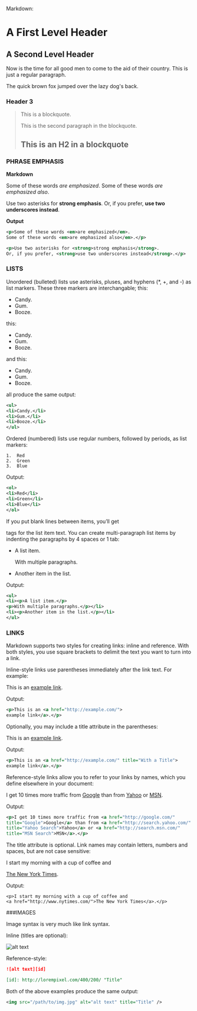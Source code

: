 Markdown:

A First Level Header
====================

A Second Level Header
---------------------

Now is the time for all good men to come to
the aid of their country. This is just a
regular paragraph.

The quick brown fox jumped over the lazy
dog's back.

### Header 3

> This is a blockquote.
> 
> This is the second paragraph in the blockquote.
>
> ## This is an H2 in a blockquote

### PHRASE EMPHASIS

**Markdown**

Some of these words *are emphasized*.
Some of these words _are emphasized also_.

Use two asterisks for **strong emphasis**.
Or, if you prefer, __use two underscores instead__.

**Output**

```xml
<p>Some of these words <em>are emphasized</em>.
Some of these words <em>are emphasized also</em>.</p>

<p>Use two asterisks for <strong>strong emphasis</strong>.
Or, if you prefer, <strong>use two underscores instead</strong>.</p>
```

### LISTS
Unordered (bulleted) lists use asterisks, pluses, and hyphens (*, +, and -) as list markers. These three markers are interchangable; this:

*   Candy.
*   Gum.
*   Booze.

this:

+   Candy.
+   Gum.
+   Booze.

and this:

-   Candy.
-   Gum.
-   Booze.

all produce the same output:

```xml
<ul>
<li>Candy.</li>
<li>Gum.</li>
<li>Booze.</li>
</ul>
```

Ordered (numbered) lists use regular numbers, followed by periods, as list markers:

```
1.  Red
2.  Green
3.  Blue
```

Output:

```xml
<ol>
<li>Red</li>
<li>Green</li>
<li>Blue</li>
</ol>
```

If you put blank lines between items, you’ll get <p> tags for the list item text. You can create multi-paragraph list items by indenting the paragraphs by 4 spaces or 1 tab:

*   A list item.

    With multiple paragraphs.

*   Another item in the list.

Output:

```xml
<ul>
<li><p>A list item.</p>
<p>With multiple paragraphs.</p></li>
<li><p>Another item in the list.</p></li>
</ul>
```

### LINKS

Markdown supports two styles for creating links: inline and reference. With both styles, you use square brackets to delimit the text you want to turn into a link.

Inline-style links use parentheses immediately after the link text. For example:

This is an [example link](http://example.com/).

Output:

```xml
<p>This is an <a href="http://example.com/">
example link</a>.</p>
```

Optionally, you may include a title attribute in the parentheses:

This is an [example link](http://example.com/ "With a Title").

Output:

```xml
<p>This is an <a href="http://example.com/" title="With a Title">
example link</a>.</p>
```

Reference-style links allow you to refer to your links by names, which you define elsewhere in your document:

I get 10 times more traffic from [Google][1] than from
[Yahoo][2] or [MSN][3].

[1]: http://google.com/        "Google"
[2]: http://search.yahoo.com/  "Yahoo Search"
[3]: http://search.msn.com/    "MSN Search"

Output:

```xml
<p>I get 10 times more traffic from <a href="http://google.com/"
title="Google">Google</a> than from <a href="http://search.yahoo.com/"
title="Yahoo Search">Yahoo</a> or <a href="http://search.msn.com/"
title="MSN Search">MSN</a>.</p>
```

The title attribute is optional. Link names may contain letters, numbers and spaces, but are not case sensitive:

I start my morning with a cup of coffee and

[The New York Times][NY Times].

[ny times]: http://www.nytimes.com/

Output:

```
<p>I start my morning with a cup of coffee and
<a href="http://www.nytimes.com/">The New York Times</a>.</p>
```

###IMAGES

Image syntax is very much like link syntax.

Inline (titles are optional):

![alt text](http://lorempixel.com/400/200/ "Title")

Reference-style:

```markdown
![alt text][id]

[id]: http://lorempixel.com/400/200/ "Title"
```
Both of the above examples produce the same output:

```xml
<img src="/path/to/img.jpg" alt="alt text" title="Title" />
```